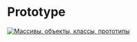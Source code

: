 # Prototype
[![Массивы, объекты, классы, прототипы](https://img.youtube.com/vi/VBMGnAPfmsY/0.jpg)](https://www.youtube.com/watch?v=VBMGnAPfmsY)
